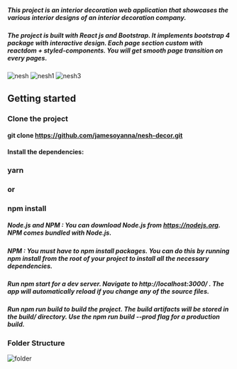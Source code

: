 ##### This project is an interior decoration web application that showcases the various interior designs of an interior decoration company. 
##### The project is built with React js and Bootstrap. It implements bootstrap 4 package with interactive design. Each page section custom with reactdom + styled-components. You will get smooth page transition on every pages.

![nesh](https://user-images.githubusercontent.com/26815113/108005540-47f96a80-6ff9-11eb-8c9a-ff2a3507c13e.PNG)
![nesh1](https://user-images.githubusercontent.com/26815113/108005543-4a5bc480-6ff9-11eb-9da8-d14a6d8abdcc.PNG)
![nesh3](https://user-images.githubusercontent.com/26815113/108005548-4def4b80-6ff9-11eb-9c7f-aae82a1b8e1c.PNG)

## Getting started

### Clone the project

#### git clone https://github.com/jamesoyanna/nesh-decor.git

#### Install the dependencies:

 ### yarn

### or

### npm install


##### Node.js and NPM : You can download Node.js from https://nodejs.org. NPM comes bundled with Node.js.
##### NPM : You must have to npm install packages. You can do this by running npm install from the root of your project to install all the necessary dependencies.
##### Run npm start for a dev server. Navigate to http://localhost:3000/ . The app will automatically reload if you change any of the source files.
##### Run npm run build to build the project. The build artifacts will be stored in the build/ directory. Use the npm run build --prod flag for a production build.

### Folder Structure
![folder](https://user-images.githubusercontent.com/26815113/108006535-00c0a900-6ffc-11eb-959f-b52b296afff1.PNG)


